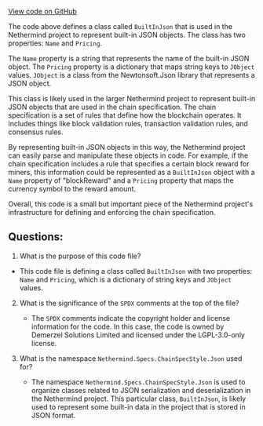 [View code on GitHub](https://github.com/NethermindEth/nethermind/src/Nethermind/Nethermind.Specs/ChainSpecStyle/Json/BuiltInJson.cs)

The code above defines a class called `BuiltInJson` that is used in the Nethermind project to represent built-in JSON objects. The class has two properties: `Name` and `Pricing`. 

The `Name` property is a string that represents the name of the built-in JSON object. The `Pricing` property is a dictionary that maps string keys to `JObject` values. `JObject` is a class from the Newtonsoft.Json library that represents a JSON object. 

This class is likely used in the larger Nethermind project to represent built-in JSON objects that are used in the chain specification. The chain specification is a set of rules that define how the blockchain operates. It includes things like block validation rules, transaction validation rules, and consensus rules. 

By representing built-in JSON objects in this way, the Nethermind project can easily parse and manipulate these objects in code. For example, if the chain specification includes a rule that specifies a certain block reward for miners, this information could be represented as a `BuiltInJson` object with a `Name` property of "blockReward" and a `Pricing` property that maps the currency symbol to the reward amount. 

Overall, this code is a small but important piece of the Nethermind project's infrastructure for defining and enforcing the chain specification.
## Questions: 
 1. What is the purpose of this code file?
   - This code file is defining a class called `BuiltInJson` with two properties: `Name` and `Pricing`, which is a dictionary of string keys and `JObject` values.

2. What is the significance of the `SPDX` comments at the top of the file?
   - The `SPDX` comments indicate the copyright holder and license information for the code. In this case, the code is owned by Demerzel Solutions Limited and licensed under the LGPL-3.0-only license.

3. What is the namespace `Nethermind.Specs.ChainSpecStyle.Json` used for?
   - The namespace `Nethermind.Specs.ChainSpecStyle.Json` is used to organize classes related to JSON serialization and deserialization in the Nethermind project. This particular class, `BuiltInJson`, is likely used to represent some built-in data in the project that is stored in JSON format.